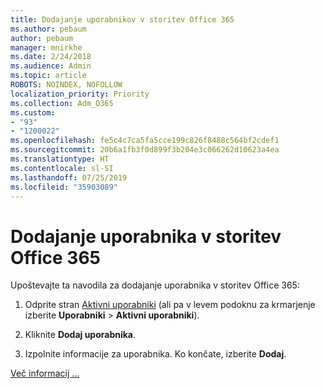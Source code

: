 ```yaml
---
title: Dodajanje uporabnikov v storitev Office 365
ms.author: pebaum
author: pebaum
manager: mnirkhe
ms.date: 2/24/2018
ms.audience: Admin
ms.topic: article
ROBOTS: NOINDEX, NOFOLLOW
localization_priority: Priority
ms.collection: Adm_O365
ms.custom:
- "93"
- "1200022"
ms.openlocfilehash: fe5c4c7ca5fa5cce199c826f8488c564bf2cdef1
ms.sourcegitcommit: 20b6a1fb3f0d899f3b204e3c066262d10623a4ea
ms.translationtype: HT
ms.contentlocale: sl-SI
ms.lasthandoff: 07/25/2019
ms.locfileid: "35903089"
---
```

# <a name="add-a-user-to-office-365"></a>Dodajanje uporabnika v storitev Office 365

Upoštevajte ta navodila za dodajanje uporabnika v storitev Office 365:
  
1. Odprite stran [Aktivni uporabniki](https://admin.microsoft.com/Adminportal/Home?source=applauncher#/users) (ali pa v levem podoknu za krmarjenje izberite **Uporabniki** \> **Aktivni uporabniki**).

2. Kliknite **Dodaj uporabnika**.

3. Izpolnite informacije za uporabnika. Ko končate, izberite **Dodaj**.

[Več informacij ...](https://support.office.com/article/1970f7d6-03b5-442f-b385-5880b9c256ec)
  
